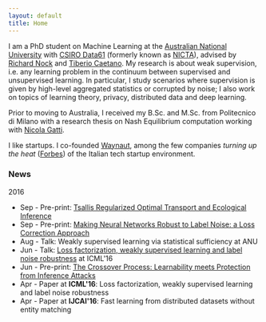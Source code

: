 ```yaml
---
layout: default
title: Home
---
```



I am a PhD student on Machine Learning at the
[Australian National University](https://www.anu.edu.au) with
[CSIRO Data61](http://www.data61.csiro.au)
(formerly known as [NICTA](https://www.nicta.com.au)), advised by
[Richard Nock](https://scholar.google.com.au/citations?user=0J2s3YQAAAAJ&hl=en&oi=ao) and
[Tiberio Caetano](http://www.tiberiocaetano.com). My research is about
weak supervision, i.e. any learning problem in the continuum between supervised and
unsupervised learning. In particular, I study scenarios where supervision is given by high-level aggregated statistics or corrupted by noise; I also work on topics of learning theory, privacy, distributed data and deep learning.

Prior to moving to Australia, I received my B.Sc. and M.Sc. from Politecnico di Milano with
a research thesis on Nash Equilibrium computation working with
[Nicola Gatti](http://home.deib.polimi.it/ngatti/Nicola_Gatti__Homepage.html).

I like startups. I co-founded [Waynaut](http://www.waynaut.com), among the few companies
*turning up the heat* ([Forbes](http://lnkd.in/d3UGMsx)) of the Italian tech startup environment.

### News
2016

- Sep - Pre-print: [Tsallis Regularized Optimal Transport and Ecological Inference](http://arxiv.org/pdf/1609.04495v1.pdf)
- Sep - Pre-print: [Making Neural Networks Robust to Label Noise: a Loss Correction Approach](http://arxiv.org/pdf/1609.03683v1.pdf)
- Aug - Talk: Weakly supervised learning via statistical sufficiency at ANU
- Jun - Talk: [Loss factorization, weakly supervised learning and label noise robustness]({{site.baseurl}}assets/paper/2016_ICML.pdf) at ICML'16
- Jun - Pre-print: [The Crossover Process: Learnability meets Protection from Inference Attacks](https://arxiv.org/abs/1606.04160)
- Apr - Paper at **ICML'16**: Loss factorization, weakly supervised learning and label noise robustness
- Apr - Paper at **IJCAI'16**: Fast learning from distributed datasets without entity matching
